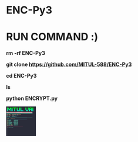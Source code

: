 # ENC-Py3

# RUN COMMAND :)

<b>rm -rf ENC-Py3

git clone https://github.com/MITUL-588/ENC-Py3

cd ENC-Py3

ls

python ENCRYPT.py</b>


<img src="https://github.com/MITUL-588/useragnet/blob/main/IMG_20231108_114807.jpg" alt="alt text" width="81" height="81"></a>
